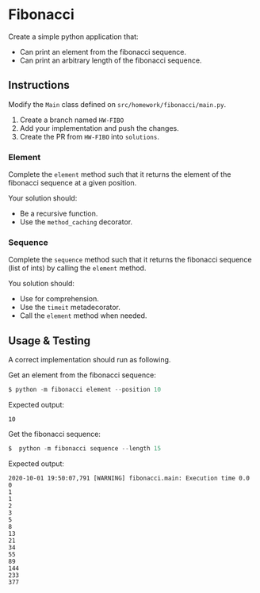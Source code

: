 # Fibonacci

Create a simple python application that:
* Can print an element from the fibonacci sequence.
* Can print an arbitrary length of the fibonacci sequence.

## Instructions

Modify the `Main` class defined on `src/homework/fibonacci/main.py`.

1. Create a branch named `HW-FIBO`
2. Add your implementation and push the changes.
3. Create the PR from `HW-FIBO` into `solutions`.

### Element

Complete the `element` method such that it returns the element of the fibonacci sequence at a given position.

Your solution should:
* Be a recursive function.
* Use the `method_caching` decorator.

### Sequence

Complete the `sequence` method such that it returns the fibonacci sequence (list of ints) by calling the `element` method.

You solution should:
* Use for comprehension.
* Use the `timeit` metadecorator.
* Call the `element` method when needed.

## Usage & Testing

A correct implementation should run as following.

Get an element from the fibonacci sequence:

```python
$ python -m fibonacci element --position 10
```

Expected output:

```text
10
```

Get the fibonacci sequence:

```python
$  python -m fibonacci sequence --length 15
```

Expected output:
```text
2020-10-01 19:50:07,791 [WARNING] fibonacci.main: Execution time 0.0
0
1
1
2
3
5
8
13
21
34
55
89
144
233
377
```
